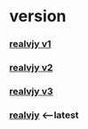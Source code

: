 # version
### [realvjy v1](https://vijayverma.co/version/v1)
### [realvjy v2](https://vijayverma.co/version/v2)
### [realvjy v3](https://vijayverma.co/version/v3)
### [realvjy](https://vijayverma.co/) <--latest
